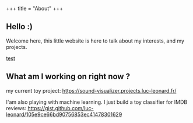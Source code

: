 +++
title = "About"
+++

## Hello :)

Welcome here, this little website is here to talk about my interests, and my projects.


[test](/test)
## What am I working on right now ?

my current toy project: https://sound-visualizer.projects.luc-leonard.fr/

I'am also playing with machine learning. I just build a toy classifier for IMDB reviews:
https://gist.github.com/luc-leonard/105e9ce66bd90756853ec41478301629

